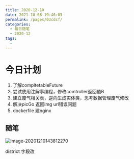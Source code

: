 ```yaml
---
title: 2020-12-10
date: 2021-10-08 19:46:05
permalink: /pages/03cdcf/
categories:
  - 每日随笔
  - 2020-12
tags:
  - 
---
```

# 今日计划
1. 了解compltetableFuture
2. 尝试使用注解事编程，修改comtroller返回值B
3. 建立废气相关表，逆向生成实体类，思考数据管理废气修改
4. 解决picGo 返回img url错误问题
5. dockerfile 建nginx



## 随笔

![image-20201210143812270](C:\Users\16678\AppData\Roaming\Typora\typora-user-images\image-20201210143812270.png)

district 字段改